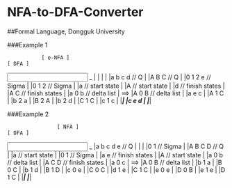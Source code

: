 # NFA-to-DFA-Converter
##Formal Language, Dongguk University


###Example 1

               [ e-NFA ]					        		           					[ DFA ]
   _____<input text file example>_____		    				____<output text file example>_____
  |							                  	  |			         |	                      				   |
  |a b c d       	  // Q	            |			    	   |A B C           // Q			         |
  |0 1 2 e	        // Sigma          |	    			   |0 1 2           // Sigma		       |
  |a		        		// start state	  |	    			   |A			         	// start state	   |
  |d			        	// finish states  |			    	   |A C		      		// finish states   |
  |a 0 b		        // delta list	    |	  	 ==>	   |A 0 B			      // delta list	     |
  |a e c					                    |				       |A 1 C					              		   |
  |b 2 a							                | 		  		   |B 2 A							                 |
  |b 2 d						                  |	  		   	   |C 1 C							                 |
  |c 1 c							                |		     		   |___________________________________|
  |c e d							                |
  |___________________________________|
  
  

###Example 2

  		        	[ NFA ]												                    [ DFA ]
   _____<input text file example>_____			 	        ____<output text file example>_____
  |a b c d e      	// Q			        |				       |								                   |
  |0 1 		         	// Sigma		      |			    	   |A B C D           // Q			       |
  |a		         		// start state	  |				       |0 1 	          	// Sigma		     |
  |a e			       	// finish states  |				       |A			        	  // start state	 |
  |a 0 b	          // delta list	    |				       |A C D		         	// finish states |
  |a 0 c						                  |		   ==>	   |A 0 B			        // delta list	   |
  |b 1 a  							              |			    	   |B 0 C			              				   |
  |b 1 d  					                  |				       |B 1 D			              				   |
  |c 0 e  						           	    |	    			   |C 0 C			              				   |
  |d 1 e  							              |			    	   |C 1 C					              		   |
  |e 0 e  							              |				       |D 0 B							                 |
  |e 1 e  							              |				       |D 1 C					              		   |
  |___________________________________|				       |___________________________________|
  
